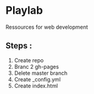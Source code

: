 # Playlab
Ressources for web development

## Steps :
1. Create repo
2. Branc 2 gh-pages
3. Delete master branch
4. Create _config.yml
5. Create index.html
